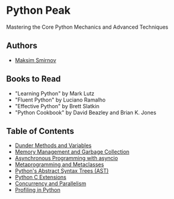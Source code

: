 # Python Peak
Mastering the Core Python Mechanics and Advanced Techniques

## Authors

- [Maksim Smirnov](http://linkedin.com/in/smirnov-maksim-spb/)

## Books to Read

- "Learning Python" by Mark Lutz
- "Fluent Python" by Luciano Ramalho
- "Effective Python" by Brett Slatkin
- "Python Cookbook" by David Beazley and Brian K. Jones

## Table of Contents

- [Dunder Methods and Variables](/Dunder%20Methods%20and%20Variables%20in%20Python/README.md)
- [Memory Management and Garbage Collection](/Memory%20Management%20and%20Garbage%20Collection/README.md)
- [Asynchronous Programming with asyncio](/Asynchronous%20Programming%20with%20asyncio/README.md)
- [Metaprogramming and Metaclasses](/Metaprogramming%20and%20Metaclasses/README.md)
- [Python's Abstract Syntax Trees (AST)](/Python%E2%80%99s%20Abstract%20Syntax%20Trees%20%28AST%29/README.md)
- [Python C Extensions](/Python%20C%20Extensions/README.md)
- [Concurrency and Parallelism](/Concurrency%20and%20Parallelism/README.md)
- [Profiling in Python](/Profiling%20in%20Python/README.md)